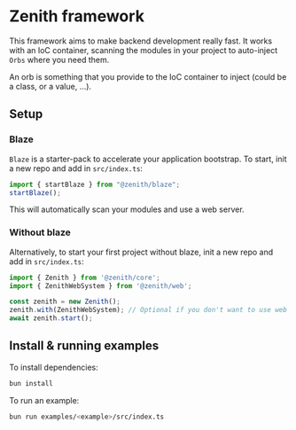 # Zenith framework

This framework aims to make backend development really fast.
It works with an IoC container, scanning the modules in your project to auto-inject `Orbs` where you need them.

An orb is something that you provide to the IoC container to inject (could be a class, or a value, ...).

## Setup

### Blaze

`Blaze` is a starter-pack to accelerate your application bootstrap.
To start, init a new repo and add in `src/index.ts`:
```ts
import { startBlaze } from "@zenith/blaze";
startBlaze(); 
```

This will automatically scan your modules and use a web server.

### Without blaze

Alternatively, to start your first project without blaze, init a new repo and add in `src/index.ts`:
```ts
import { Zenith } from '@zenith/core';
import { ZenithWebSystem } from '@zenith/web';

const zenith = new Zenith();
zenith.with(ZenithWebSystem); // Optional if you don't want to use web server features
await zenith.start();
```

## Install & running examples

To install dependencies:

```bash
bun install
```

To run an example:

```bash
bun run examples/<example>/src/index.ts
```